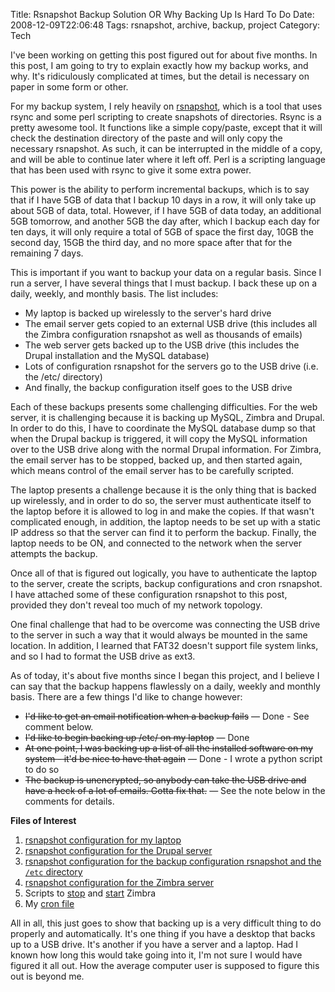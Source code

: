 Title: Rsnapshot Backup Solution OR Why Backing Up Is Hard To Do
Date: 2008-12-09T22:06:48
Tags: rsnapshot, archive, backup, project
Category: Tech

I've been working on getting this post figured out for about five months. In this post, I am going to try to explain exactly how my backup works, and why. It's ridiculously complicated at times, but the detail is necessary on paper in some form or other.

For my backup system, I rely heavily on <a href="http://rsnapshot.org">rsnapshot</a>, which is a tool that uses rsync and some perl scripting to create snapshots of directories. Rsync is a pretty awesome tool. It functions like a simple copy/paste, except that it will check the destination directory of the paste and will only copy the necessary rsnapshot. As such, it can be interrupted in the middle of a copy, and will be able to continue later where it left off. Perl is a scripting language that has been used with rsync to give it some extra power.

This power is the ability to perform incremental backups, which is to say that if I have 5GB of data that I backup 10 days in a row, it will only take up about 5GB of data, total. However, if I have 5GB of data today, an additional 5GB tomorrow, and another 5GB the day after, which I backup each day for ten days, it will only require a total of 5GB of space the first day, 10GB the second day, 15GB the third day, and no more space after that for the remaining 7 days.

This is important if you want to backup your data on a regular basis. Since I run a server, I have several things that I must backup. I back these up on a daily, weekly, and monthly basis. The list includes:

 - My laptop is backed up wirelessly to the server's hard drive
 - The email server gets copied to an external USB drive (this includes all the Zimbra configuration rsnapshot as well as thousands of emails)
 - The web server gets backed up to the USB drive (this includes the Drupal installation and the MySQL database)
 - Lots of configuration rsnapshot for the servers go to the USB drive (i.e. the /etc/ directory)
 - And finally, the backup configuration itself goes to the USB drive


Each of these backups presents some challenging difficulties. For the web server, it is challenging because it is backing up MySQL, Zimbra and Drupal. In order to do this, I have to coordinate the MySQL database dump so that when the Drupal backup is triggered, it will copy the MySQL information over to the USB drive along with the normal Drupal information. For Zimbra, the email server has to be stopped, backed up, and then started again, which means control of the email server has to be carefully scripted.

The laptop presents a challenge because it is the only thing that is backed up wirelessly, and in order to do so, the server must authenticate itself to the laptop before it is allowed to log in and make the copies. If that wasn't complicated enough, in addition, the laptop needs to be set up with a static IP address so that the server can find it to perform the backup. Finally, the laptop needs to be ON, and connected to the network when the server attempts the backup. 

Once all of that is figured out logically, you have to authenticate the laptop to the server, create the scripts, backup configurations and cron rsnapshot. I have attached some of these configuration rsnapshot to this post, provided they don't reveal too much of my network topology.

One final challenge that had to be overcome was connecting the USB drive to the server in such a way that it would always be mounted in the same location. In addition, I learned that FAT32 doesn't support file system links, and so I had to format the USB drive as ext3.

As of today, it's about five months since I began this project, and I believe I can say that the backup happens flawlessly on a daily, weekly and monthly basis. There are a few things I'd like to change however:

 - <del>I'd like to get an email notification when a backup fails</del> &mdash; Done - See comment below.
 - <del>I'd like to begin backing up /etc/ on my laptop</del> &mdash; Done
 - <del>At one point, I was backing up a list of all the installed software on my system - it'd be nice to have that again</del> &mdash; Done - I wrote a python script to do so
 - <del>The backup is unencrypted, so anybody can take the USB drive and have a heck of a lot of emails. Gotta fix that.</del> &mdash; See the note below in the comments for details.


**Files of Interest**

1. [rsnapshot configuration for my laptop][1]
1. [rsnapshot configuration for the Drupal server][2]
1. [rsnapshot configuration for the backup configuration rsnapshot and the 
`/etc` directory][3]
1. [rsnapshot configuration for the Zimbra server][4]
1. Scripts to [stop][5] and [start][6] Zimbra
1. My [cron file][7]

All in all, this just goes to show that backing up is a very difficult thing to do properly and automatically. It's one thing if you have a desktop that backs up to a USB drive. It's another if you have a server and a laptop. Had I known how long this would take going into it, I'm not sure I would have figured it all out. How the average computer user is supposed to figure this out is beyond me.

[1]: {filename}/archive/rsnapshot/rsnapshotOpal.conf
[2]: {filename}/archive/rsnapshot/rsnapshotDrupal.conf
[3]: {filename}/archive/rsnapshot/rsnapshotEtcHome.conf
[4]: {filename}/archive/rsnapshot/rsnapshotZimbra.conf
[5]: {filename}/archive/rsnapshot/ZimbraStop 
[6]: {filename}/archive/rsnapshot/ZimbraStart
[7]: {filename}/archive/rsnapshot/cronlist.txt
